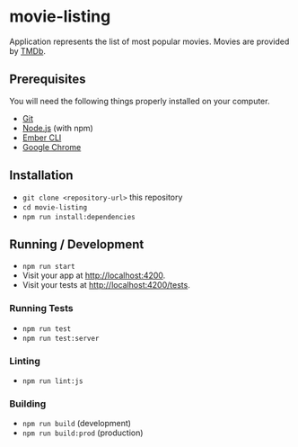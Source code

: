 # movie-listing

Application represents the list of most popular movies. Movies are provided by [TMDb](https://www.themoviedb.org/).

## Prerequisites

You will need the following things properly installed on your computer.

* [Git](https://git-scm.com/)
* [Node.js](https://nodejs.org/) (with npm)
* [Ember CLI](https://ember-cli.com/)
* [Google Chrome](https://google.com/chrome/)

## Installation

* `git clone <repository-url>` this repository
* `cd movie-listing`
* `npm run install:dependencies`

## Running / Development

* `npm run start`
* Visit your app at [http://localhost:4200](http://localhost:4200).
* Visit your tests at [http://localhost:4200/tests](http://localhost:4200/tests).

### Running Tests

* `npm run test`
* `npm run test:server`

### Linting

* `npm run lint:js`

### Building

* `npm run build` (development)
* `npm run build:prod` (production)
